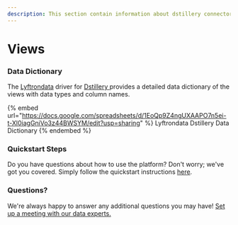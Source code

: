 ```yaml
---
description: This section contain information about dstillery connector views information
---
```


# Views

### Data Dictionary

The [Lyftrondata](https://www.lyftrondata.com/) driver for [Dstillery](https://www.lyftrondata.com/integration/Dstillery/)[ ](https://www.lyftrondata.com/integration/dstillery/)provides a detailed data dictionary of the views with data types and column names.

{% embed url="https://docs.google.com/spreadsheets/d/1EoQp9Z4ngUXAAPO7n5ei-t-Xl0iagGniVo3z44BWSYM/edit?usp=sharing" %}
Lyftrondata Dstillery Data Dictionary
{% endembed %}

### Quickstart Steps

Do you have questions about how to use the platform? Don't worry; we've got you covered. Simply follow the quickstart instructions [here](../../../../quickstart-steps.md).

### Questions? <a href="#questions" id="questions"></a>

We're always happy to answer any additional questions you may have! [Set up a meeting with our data experts.](https://www.lyftrondata.com/book-a-meeting/)


